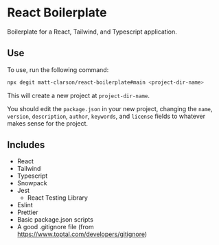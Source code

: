 # React Boilerplate

Boilerplate for a React, Tailwind, and Typescript application.

## Use

To use, run the following command:

```bash
npx degit matt-clarson/react-boilerplate#main <project-dir-name>
```

This will create a new project at `project-dir-name`.

You should edit the `package.json` in your new project, changing the `name`, `version`, `description`, `author`, `keywords`, and `license` fields to whatever makes sense for the project.

## Includes

- React
- Tailwind
- Typescript
- Snowpack
- Jest
  - React Testing Library
- Eslint
- Prettier
- Basic package.json scripts
- A good .gitignore file (from https://www.toptal.com/developers/gitignore)

